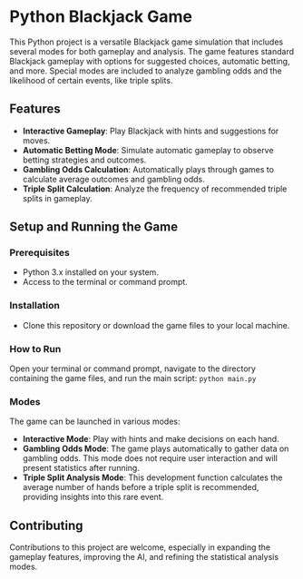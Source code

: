 # Python Blackjack Game

This Python project is a versatile Blackjack game simulation that includes several modes for both gameplay and analysis. The game features standard Blackjack gameplay with options for suggested choices, automatic betting, and more. Special modes are included to analyze gambling odds and the likelihood of certain events, like triple splits.

## Features

- **Interactive Gameplay**: Play Blackjack with hints and suggestions for moves.
- **Automatic Betting Mode**: Simulate automatic gameplay to observe betting strategies and outcomes.
- **Gambling Odds Calculation**: Automatically plays through games to calculate average outcomes and gambling odds.
- **Triple Split Calculation**: Analyze the frequency of recommended triple splits in gameplay.

## Setup and Running the Game

### Prerequisites

- Python 3.x installed on your system.
- Access to the terminal or command prompt.

### Installation

- Clone this repository or download the game files to your local machine.

### How to Run

Open your terminal or command prompt, navigate to the directory containing the game files, and run the main script:
`python main.py`

### Modes

The game can be launched in various modes:

- **Interactive Mode**: Play with hints and make decisions on each hand.
- **Gambling Odds Mode**: The game plays automatically to gather data on gambling odds. This mode does not require user interaction and will present statistics after running.
- **Triple Split Analysis Mode**: This development function calculates the average number of hands before a triple split is recommended, providing insights into this rare event.

## Contributing

Contributions to this project are welcome, especially in expanding the gameplay features, improving the AI, and refining the statistical analysis modes.
